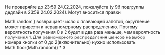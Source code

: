 Не проверяйте до 23:59 24.02.2024, пожалуйста (у 9б подгруппы дедлайн в 23:59 24.02.2024). Могут вноситься правки

Math.random() возвращает число с плавающей запятой, округление может привести к неравномерному распределению. Поэтому вероятность получения 0 и 2 будет в два раза меньше, чем вероятность получения 1.
Для равномерного распределения шансов на выбор номера кнопки от 0 до 2(включительно) нужно использовать Math.floor(Math.random() * 3

